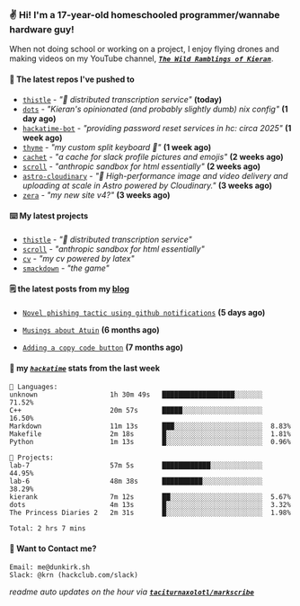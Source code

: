 ### ✌️ Hi! I'm a 17-year-old homeschooled programmer/wannabe hardware guy!

When not doing school or working on a project, I enjoy flying drones and making videos on my YouTube channel, [**_`The Wild Ramblings of Kieran`_**](https://youtube.com/@kieran.rambles).

#### 👷 The latest repos I've pushed to

- [`thistle`](https://github.com/taciturnaxolotl/thistle) - _"🪻 distributed transcription service"_ **(today)**
- [`dots`](https://github.com/taciturnaxolotl/dots) - _"Kieran's opinionated (and probably slightly dumb) nix config"_ **(1 day ago)**
- [`hackatime-bot`](https://github.com/taciturnaxolotl/hackatime-bot) - _"providing password reset services in hc: circa 2025"_ **(1 week ago)**
- [`thyme`](https://github.com/taciturnaxolotl/thyme) - _"my custom split keyboard 🫶"_ **(1 week ago)**
- [`cachet`](https://github.com/taciturnaxolotl/cachet) - _"a cache for slack profile pictures and emojis"_ **(2 weeks ago)**
- [`scroll`](https://github.com/taciturnaxolotl/scroll) - _"anthropic sandbox for html essentially"_ **(2 weeks ago)**
- [`astro-cloudinary`](https://github.com/cloudinary-community/astro-cloudinary) - _"🚀 High-performance image and video delivery and uploading at scale in Astro powered by Cloudinary."_ **(3 weeks ago)**
- [`zera`](https://github.com/taciturnaxolotl/zera) - _"my new site v4?"_ **(3 weeks ago)**

#### ⌨️ My latest projects

- [`thistle`](https://github.com/taciturnaxolotl/thistle) - _"🪻 distributed transcription service"_
- [`scroll`](https://github.com/taciturnaxolotl/scroll) - _"anthropic sandbox for html essentially"_
- [`cv`](https://github.com/taciturnaxolotl/cv) - _"my cv powered by latex"_
- [`smackdown`](https://github.com/taciturnaxolotl/smackdown) - _"the game"_

#### 🗒️ the latest posts from my [blog](https://dunkirk.sh)

- [`Novel phishing tactic using github notifications`](https://dunkirk.sh/blog/github-phishing/) **(5 days ago)**

- [`Musings about Atuin`](https://dunkirk.sh/blog/atuin/) **(6 months ago)**

- [`Adding a copy code button`](https://dunkirk.sh/blog/adding-a-copy-button/) **(7 months ago)**



#### 📡 my [_`hackatime`_](https://waka.hackclub.com) stats from the last week

```text
💾 Languages:
unknown                  1h 30m 49s   ██████████████████░░░░░░░  71.52%
C++                      20m 57s      █████░░░░░░░░░░░░░░░░░░░░  16.50%
Markdown                 11m 13s      ███░░░░░░░░░░░░░░░░░░░░░░  8.83%
Makefile                 2m 18s       █░░░░░░░░░░░░░░░░░░░░░░░░  1.81%
Python                   1m 13s       █░░░░░░░░░░░░░░░░░░░░░░░░  0.96%

💼 Projects:
lab-7                    57m 5s       ████████████░░░░░░░░░░░░░  44.95%
lab-6                    48m 38s      ██████████░░░░░░░░░░░░░░░  38.29%
kierank                  7m 12s       ██░░░░░░░░░░░░░░░░░░░░░░░  5.67%
dots                     4m 13s       █░░░░░░░░░░░░░░░░░░░░░░░░  3.32%
The Princess Diaries 2   2m 31s       █░░░░░░░░░░░░░░░░░░░░░░░░  1.98%

Total: 2 hrs 7 mins
```

#### 📮 Want to Contact me?

```text
Email: me@dunkirk.sh
Slack: @krn (hackclub.com/slack)
```

_readme auto updates on the hour via [**`taciturnaxolotl/markscribe`**](https://github.com/taciturnaxolotl/markscribe)_
